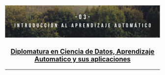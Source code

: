 <p align="center">
  <img src="https://github.com/nicoambrosis/Introduccion-al-Aprendizaje-Automatico/blob/main/Banners%20Diplodatos.png">
</p>

<h2>
  <a href="https://diplodatos.famaf.unc.edu.ar/">
    <p align="center"> Diplomatura en Ciencia de Datos, Aprendizaje Automatico y sus aplicaciones 
    </h2>

---
